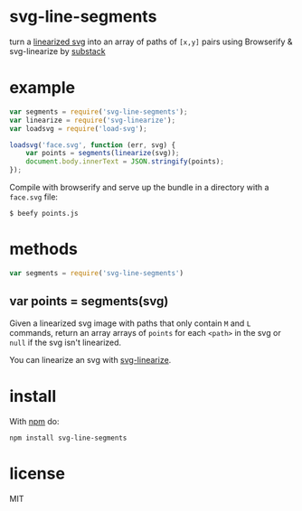 # svg-line-segments

turn a [linearized svg](https://npmjs.org/package/svg-linearize)
into an array of paths of `[x,y]` pairs using Browserify & svg-linearize by [substack](https://www.npmjs.com/package/svg-linearize)

# example

``` js
var segments = require('svg-line-segments');
var linearize = require('svg-linearize');
var loadsvg = require('load-svg');

loadsvg('face.svg', function (err, svg) {
    var points = segments(linearize(svg));
    document.body.innerText = JSON.stringify(points);
});
```

Compile with browserify and serve up the bundle in a directory with a `face.svg`
file:

```
$ beefy points.js
```

# methods

``` js
var segments = require('svg-line-segments')
```

## var points = segments(svg)

Given a linearized svg image with paths that only contain `M` and `L` commands,
return an array arrays of `points` for each `<path>` in the svg or `null` if
the svg isn't linearized.

You can linearize an svg with
[svg-linearize](https://npmjs.org/package/svg-linearize).

# install

With [npm](https://npmjs.org) do:

```
npm install svg-line-segments
```

# license

MIT
